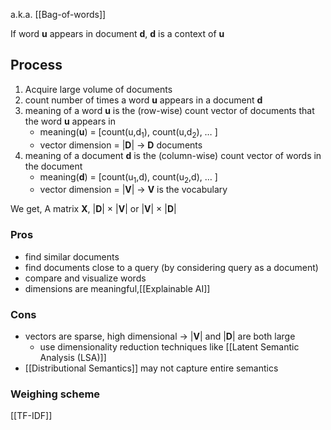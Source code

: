 a.k.a. [[Bag-of-words]]

If word **u** appears in document **d**, **d** is a context of **u**

## Process
1. Acquire large volume of documents
2. count number of times a word **u** appears in a document **d**
3. meaning of a word **u** is the (row-wise) count vector of documents that the word **u** appears in
	- meaning(**u**) = [count(u,d<sub>1</sub>), count(u,d<sub>2</sub>), … ] 
	- vector dimension =  |**D**| → **D** documents
4. meaning of a document **d** is the (column-wise) count vector of words in the document
	- meaning(**d**) = [count(u<sub>1</sub>,d), count(u<sub>2</sub>,d), … ] 
	- vector dimension = |**V**| → **V** is the vocabulary

We get,
A matrix **X**, |**D**| × |**V**| or  |**V**| × |**D**|  
### Pros
- find similar documents
- find documents close to a query (by considering query as a document)
- compare and visualize words
- dimensions are meaningful,[[Explainable AI]]

### Cons
- vectors are sparse, high dimensional → |**V**| and |**D**| are both large
	- use dimensionality reduction techniques like [[Latent Semantic Analysis (LSA)]]
- [[Distributional Semantics]] may not capture entire semantics

### Weighing scheme
[[TF-IDF]]